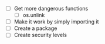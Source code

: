 - [ ] Get more dangerous functions
  - [ ] os.unlink
- [ ] Make it work by simply importing it
- [ ] Create a package
- [ ] Create security levels
